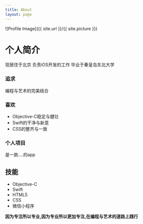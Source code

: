 ```yaml
---
title: About
layout: page
---
```

![Profile Image]({{ site.url }}/{{ site.picture }})

<h1>个人简介</h1>
<p>  现居住于北京 负责iOS开发的工作 毕业于秦皇岛东北大学</p>
<h3>追求</h3>
<p>编程与艺术的完美结合</p>
<h3>喜欢</h3>
<ul>
	<li>Objective-C稳定与健壮</li>
	<li>Swift的干净与新意</li>
	<li>CSS的整齐与一致</li>
</ul>

<h3>个人项目</h3>
<p>是一款....的app</p>
<p></p>

<h2>技能</h2>

<ul class="skill-list">
	<li>Objective-C</li>
	<li>Swift</li>
	<li>HTML5</li>
	<li>CSS</li>
	<li>微信小程序</li>
</ul>

<strong>因为专注所以专业,因为专业所以更加专注,在编程与艺术的道路上践行</strong>

